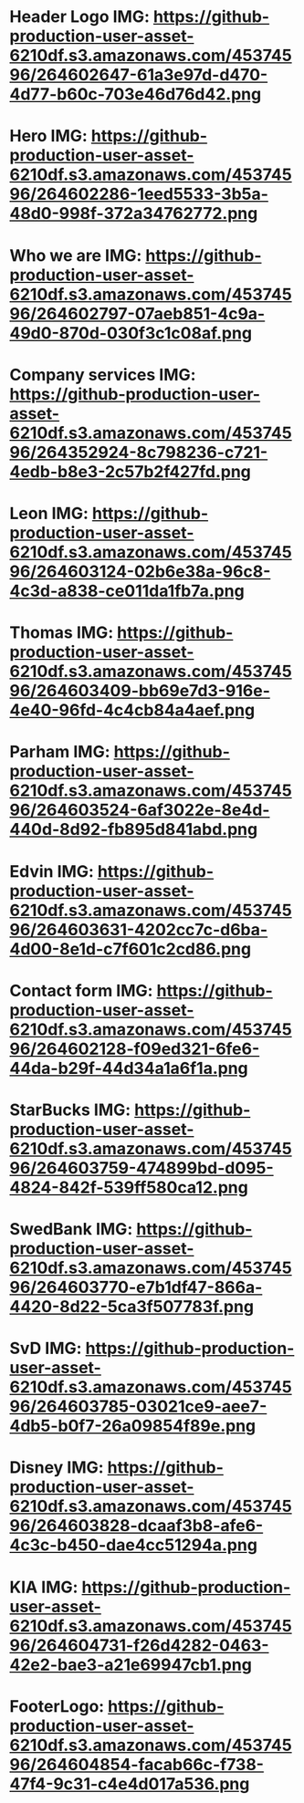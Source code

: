 # Header Logo IMG: https://github-production-user-asset-6210df.s3.amazonaws.com/45374596/264602647-61a3e97d-d470-4d77-b60c-703e46d76d42.png

# Hero IMG: https://github-production-user-asset-6210df.s3.amazonaws.com/45374596/264602286-1eed5533-3b5a-48d0-998f-372a34762772.png

# Who we are IMG: https://github-production-user-asset-6210df.s3.amazonaws.com/45374596/264602797-07aeb851-4c9a-49d0-870d-030f3c1c08af.png

# Company services IMG: https://github-production-user-asset-6210df.s3.amazonaws.com/45374596/264352924-8c798236-c721-4edb-b8e3-2c57b2f427fd.png

# Leon IMG: https://github-production-user-asset-6210df.s3.amazonaws.com/45374596/264603124-02b6e38a-96c8-4c3d-a838-ce011da1fb7a.png

# Thomas IMG: https://github-production-user-asset-6210df.s3.amazonaws.com/45374596/264603409-bb69e7d3-916e-4e40-96fd-4c4cb84a4aef.png

# Parham IMG: https://github-production-user-asset-6210df.s3.amazonaws.com/45374596/264603524-6af3022e-8e4d-440d-8d92-fb895d841abd.png

# Edvin IMG: https://github-production-user-asset-6210df.s3.amazonaws.com/45374596/264603631-4202cc7c-d6ba-4d00-8e1d-c7f601c2cd86.png

# Contact form IMG: https://github-production-user-asset-6210df.s3.amazonaws.com/45374596/264602128-f09ed321-6fe6-44da-b29f-44d34a1a6f1a.png

# StarBucks IMG: https://github-production-user-asset-6210df.s3.amazonaws.com/45374596/264603759-474899bd-d095-4824-842f-539ff580ca12.png

# SwedBank IMG: https://github-production-user-asset-6210df.s3.amazonaws.com/45374596/264603770-e7b1df47-866a-4420-8d22-5ca3f507783f.png

# SvD IMG: https://github-production-user-asset-6210df.s3.amazonaws.com/45374596/264603785-03021ce9-aee7-4db5-b0f7-26a09854f89e.png

# Disney IMG: https://github-production-user-asset-6210df.s3.amazonaws.com/45374596/264603828-dcaaf3b8-afe6-4c3c-b450-dae4cc51294a.png

# KIA IMG: https://github-production-user-asset-6210df.s3.amazonaws.com/45374596/264604731-f26d4282-0463-42e2-bae3-a21e69947cb1.png

# FooterLogo: https://github-production-user-asset-6210df.s3.amazonaws.com/45374596/264604854-facab66c-f738-47f4-9c31-c4e4d017a536.png
